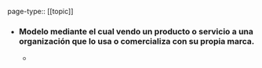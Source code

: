 page-type:: [[topic]]
- ### Modelo mediante el cual vendo un producto o servicio a una organización que lo usa o comercializa con su propia marca.
  - 


